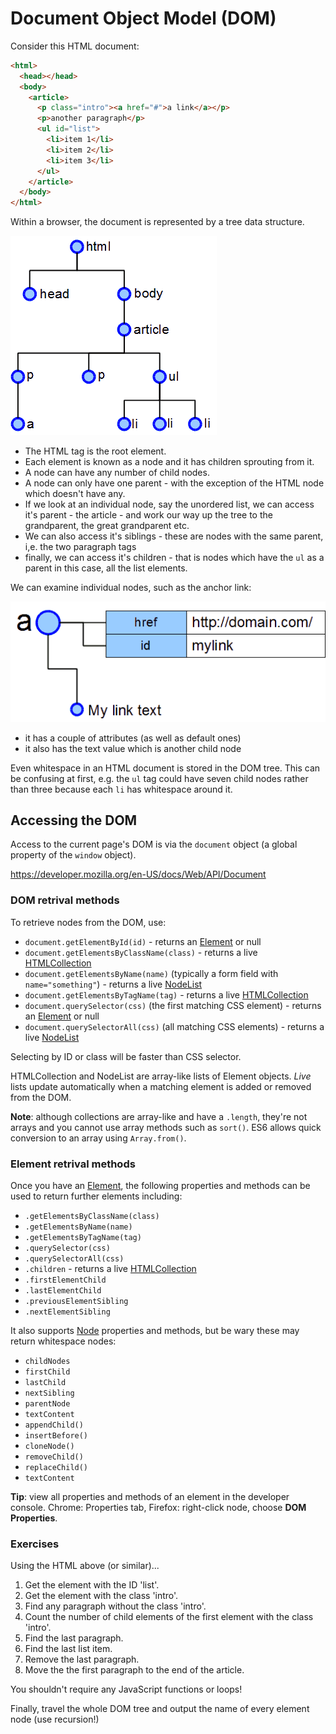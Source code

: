 # Document Object Model (DOM)
Consider this HTML document:


```html
<html>
  <head></head>
  <body>
    <article>
      <p class="intro"><a href="#">a link</a></p>
      <p>another paragraph</p>
      <ul id="list">
        <li>item 1</li>
        <li>item 2</li>
        <li>item 3</li>
      </ul>
    </article>
  </body>
</html>
```

Within a browser, the document is represented by a tree data structure.

![DOM tree](dom-tree.png)

* The HTML tag is the root element.
* Each element is known as a node and it has children sprouting from it.
* A node can have any number of child nodes.
* A node can only have one parent - with the exception of the HTML node which doesn't have any.
* If we look at an individual node, say the unordered list, we can access it's parent - the article - and work our way up the tree to the grandparent, the great grandparent etc.
* We can also access it's siblings - these are nodes with the same parent, i,e. the two paragraph tags
* finally, we can access it's children - that is nodes which have the `ul` as a parent in this case, all the list elements.

We can examine individual nodes, such as the anchor link:

![anchor link](dom-node.png)

* it has a couple of attributes (as well as default ones)
* it also has the text value which is another child node

Even whitespace in an HTML document is stored in the DOM tree. This can be confusing at first, e.g. the `ul` tag could have seven child nodes rather than three because each `li` has whitespace around it.


## Accessing the DOM
Access to the current page's DOM is via the `document` object (a global property of the `window` object).

https://developer.mozilla.org/en-US/docs/Web/API/Document

### DOM retrival methods
To retrieve nodes from the DOM, use:

* `document.getElementById(id)` - returns an [Element](https://developer.mozilla.org/en-US/docs/Web/API/Element) or null
* `document.getElementsByClassName(class)` - returns a live [HTMLCollection](https://developer.mozilla.org/en-US/docs/Web/API/HTMLCollection)
* `document.getElementsByName(name)` (typically a form field with `name="something"`) - returns a live [NodeList](https://developer.mozilla.org/en-US/docs/Web/API/NodeList)
* `document.getElementsByTagName(tag)` - returns a live [HTMLCollection](https://developer.mozilla.org/en-US/docs/Web/API/HTMLCollection)
* `document.querySelector(css)` (the first matching CSS element) - returns an [Element](https://developer.mozilla.org/en-US/docs/Web/API/Element) or null
* `document.querySelectorAll(css)` (all matching CSS elements) - returns a live [NodeList](https://developer.mozilla.org/en-US/docs/Web/API/NodeList)

Selecting by ID or class will be faster than CSS selector.

HTMLCollection and NodeList are array-like lists of Element objects. *Live* lists update automatically when a matching element is added or removed from the DOM.

**Note**: although collections are array-like and have a `.length`, they're not arrays and you cannot use array methods such as `sort()`. ES6 allows quick conversion to an array using `Array.from()`.


### Element retrival methods
Once you have an [Element](https://developer.mozilla.org/en-US/docs/Web/API/Element), the following properties and methods can be used to return further elements including:

* `.getElementsByClassName(class)`
* `.getElementsByName(name)`
* `.getElementsByTagName(tag)`
* `.querySelector(css)`
* `.querySelectorAll(css)`
* `.children` - returns a live [HTMLCollection](https://developer.mozilla.org/en-US/docs/Web/API/HTMLCollection)
* `.firstElementChild`
* `.lastElementChild`
* `.previousElementSibling`
* `.nextElementSibling`


It also supports [Node](https://developer.mozilla.org/en-US/docs/Web/API/Node) properties and methods, but be wary these may return whitespace nodes:

* `childNodes`
* `firstChild`
* `lastChild`
* `nextSibling`
* `parentNode`
* `textContent`
* `appendChild()`
* `insertBefore()`
* `cloneNode()`
* `removeChild()`
* `replaceChild()`
* `textContent`

**Tip**: view all properties and methods of an element in the developer console. Chrome: Properties tab, Firefox: right-click node, choose **DOM Properties**.


### Exercises
Using the HTML above (or similar)...

1. Get the element with the ID 'list'.
1. Get the element with the class 'intro'.
1. Find any paragraph without the class 'intro'.
1. Count the number of child elements of the first element with the class 'intro'.
1. Find the last paragraph.
1. Find the last list item.
1. Remove the last paragraph.
1. Move the the first paragraph to the end of the article.

You shouldn't require any JavaScript functions or loops!

Finally, travel the whole DOM tree and output the name of every element node (use recursion!)
